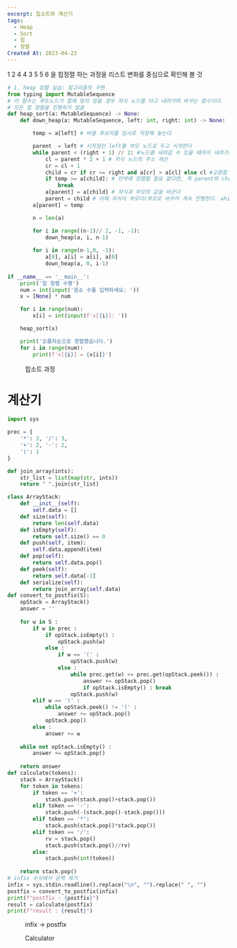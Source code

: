 ```yaml
---
excerpt: 힙소트와 계산기
tags:
  - Heap
  - Sort
  - 힙
  - 정렬
Created At: 2023-04-23
---
```

1 2 4 4 3 5 5 6 을 힙정렬 하는 과정을 리스트 변화를 중심으로 확인해 볼 것

```python
# 1. heap 정렬 실습: 알고리즘의 구현
from typing import MutableSequence
# 이 함수는 루트노드가 힙에 맞지 않을 경우 자식 노드를 타고 내려가며 바꾸는 함수이다.
# 모든 힙 정렬을 진행하지 않음
def heap_sort(a: MutableSequence) -> None:
    def down_heap(a: MutableSequence, left: int, right: int) -> None:

        temp = a[left] # 바꿀 후보자를 임시로 저장해 놓는다

        parent  = left # 시작점인 left를 부모 노드로 두고 시작한다
        while parent < (right + 1) // 2: #노드를 내려갈 수 있을 때까지 내려가도록 한다, 이진이므로 크기의 절반
            cl = parent * 2 + 1 # 자식 노드의 주소 계산
            cr = cl + 1
            child = cr if cr <= right and a[cr] > a[cl] else cl #교환할 child를 결정. cr이 범위 내이고 + cl과 cr중 큰 것을 선택. 아니라면 cl 선정
            if temp >= a[child]: # 만약에 정렬할 필요 없다면, 즉 parent와 child를 바꿀 필요가 없다면 반복을 끝낸다
                break
            a[parent] = a[child] # 자식과 부모의 값을 바꾼다
            parent = child # 이제 자식이 부모다(부모로 바꾸어 계속 진행한다. while에 걸릴 때 까지)
        a[parent] = temp 

        n = len(a)

        for i in range((n-1)// 2, -1, -1):
            down_heap(a, i, n-1)
        
        for i in range(n-1,0, -1):
            a[0], a[i] = a[i], a[0]
            down_heap(a, 0, i-1)
            
if __name__ == '__main__':
    print('힙 정렬 수행')
    num = int(input('원소 수를 입력하세요: '))
    x = [None] * num

    for i in range(num):
        x[i] = int(input(f'x[{i}]: '))

    heap_sort(x)

    print('오름차순으로 정렬했습니다.')
    for i in range(num):
        print(f'x[{i}] = {x[i]}')
```

<figure style="width: 85%" class="align-center">
  <img src="https://onedrive.live.com/embed?resid=C4F97B3B64AE3E7A%216750&authkey=%21AKsf9-eBenCwjQg&width=960&height=788" alt="">
  <figcaption>힙소트 과정</figcaption>
</figure>

# 계산기

```python
import sys

prec = {
    '*': 3, '/': 3,
    '+': 2, '-': 2,
    '(': 1
}

def join_array(ints):
    str_list = list(map(str, ints))
    return " ".join(str_list)

class ArrayStack:
    def __init__(self):
        self.data = []
    def size(self):
        return len(self.data)
    def isEmpty(self):
        return self.size() == 0
    def push(self, item):
        self.data.append(item)
    def pop(self):
        return self.data.pop()
    def peek(self):
        return self.data[-1]
    def serialize(self):
        return join_array(self.data)
def convert_to_postfix(S):
    opStack = ArrayStack()
    answer = ''
    
    for w in S :
        if w in prec :
            if opStack.isEmpty() :
                opStack.push(w)
            else :
                if w == '(' :
                    opStack.push(w)
                else :
                    while prec.get(w) <= prec.get(opStack.peek()) :
                        answer += opStack.pop()
                        if opStack.isEmpty() : break
                    opStack.push(w)
        elif w == ')' :
            while opStack.peek() != '(' :
                answer += opStack.pop()
            opStack.pop()
        else :
            answer += w
        
    while not opStack.isEmpty() :
        answer += opStack.pop()
    
    return answer
def calculate(tokens):
    stack = ArrayStack()
    for token in tokens:
        if token == '+':
            stack.push(stack.pop()+stack.pop())
        elif token == '-':
            stack.push(-(stack.pop()-stack.pop()))
        elif token == '*':
            stack.push(stack.pop()*stack.pop())
        elif token == '/':
            rv = stack.pop()
            stack.push(stack.pop()//rv)
        else:
            stack.push(int(token))
        
    return stack.pop()
# infix 수식에서 공백 제거
infix = sys.stdin.readline().replace("\n", "").replace(" ", "")
postfix = convert_to_postfix(infix)
print(f"postfix : {postfix}")
result = calculate(postfix)
print(f"result : {result}")
```

<figure style="width: 85%" class="align-center">
  <img src="https://onedrive.live.com/embed?resid=C4F97B3B64AE3E7A%216751&authkey=%21AOlCWjiEuG_jXUI&width=721&height=961" alt="">
  <figcaption>infix → postfix</figcaption>
</figure>

<figure style="width: 85%" class="align-center">
  <img src="https://onedrive.live.com/embed?resid=C4F97B3B64AE3E7A%216752&authkey=%21AMnPDo_jFC608rE&width=721&height=961" alt="">
  <figcaption>Calculator</figcaption>
</figure>
